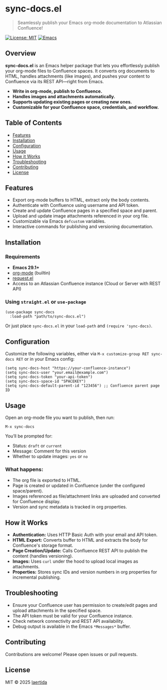 # sync-docs.el

> Seamlessly publish your Emacs org-mode documentation to Atlassian Confluence!

[![License: MIT](https://img.shields.io/badge/License-MIT-yellow.svg)](LICENSE)
[![Emacs](https://img.shields.io/badge/emacs-29.1%2B-blue.svg)](https://www.gnu.org/software/emacs/)

## Overview

**sync-docs.el** is an Emacs helper package that lets you effortlessly publish your org-mode files to Confluence spaces. It converts org documents to HTML, handles attachments (like images), and pushes your content to Confluence via its REST API—right from Emacs.

- **Write in org-mode, publish to Confluence.**
- **Handles images and attachments automatically.**
- **Supports updating existing pages or creating new ones.**
- **Customizable for your Confluence space, credentials, and workflow.**

## Table of Contents

- [Features](#features)
- [Installation](#installation)
- [Configuration](#configuration)
- [Usage](#usage)
- [How it Works](#how-it-works)
- [Troubleshooting](#troubleshooting)
- [Contributing](#contributing)
- [License](#license)

## Features

- Export org-mode buffers to HTML, extract only the body contents.
- Authenticate with Confluence using username and API token.
- Create and update Confluence pages in a specified space and parent.
- Upload and update image attachments referenced in your org file.
- Customizable via Emacs `defcustom` variables.
- Interactive commands for publishing and versioning documentation.

## Installation

### Requirements

- **Emacs 29.1+**
- [org-mode](https://orgmode.org/) (builtin)
- [request.el](https://github.com/tkf/emacs-request)
- Access to an Atlassian Confluence instance (Cloud or Server with REST API)

### Using `straight.el` or `use-package`

```elisp
(use-package sync-docs
  :load-path "path/to/sync-docs.el")
```

Or just place `sync-docs.el` in your `load-path` and `(require 'sync-docs)`.

## Configuration

Customize the following variables, either via `M-x customize-group RET sync-docs RET` or in your Emacs config:

```elisp
(setq sync-docs-host "https://your-confluence-instance")
(setq sync-docs-user "your.email@example.com")
(setq sync-docs-token "your-api-token")
(setq sync-docs-space-id "SPACEKEY")
(setq sync-docs-default-parent-id "123456") ;; Confluence parent page ID
```

## Usage

Open an org-mode file you want to publish, then run:

```
M-x sync-docs
```

You’ll be prompted for:
- Status: `draft` or `current`
- Message: Comment for this version
- Whether to update images: `yes` or `no`

### What happens:

- The org file is exported to HTML.
- Page is created or updated in Confluence (under the configured space/parent).
- Images referenced as file/attachment links are uploaded and converted for Confluence display.
- Version and sync metadata is tracked in org properties.

## How it Works

- **Authentication:** Uses HTTP Basic Auth with your email and API token.
- **HTML Export:** Converts buffer to HTML and extracts the body for Confluence's storage format.
- **Page Creation/Update:** Calls Confluence REST API to publish the content (handles versioning).
- **Images:** Uses `curl` under the hood to upload local images as attachments.
- **Properties:** Stores sync IDs and version numbers in org properties for incremental publishing.

## Troubleshooting

- Ensure your Confluence user has permission to create/edit pages and upload attachments in the specified space.
- The API token must be valid for your Confluence instance.
- Check network connectivity and REST API availability.
- Debug output is available in the Emacs `*Messages*` buffer.

## Contributing

Contributions are welcome! Please open issues or pull requests.

## License

MIT © 2025 [laertida](https://github.com/laertida)
